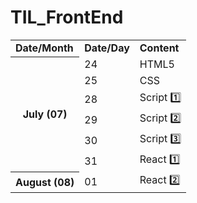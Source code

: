 <h1>
 TIL_FrontEnd
</h1>

<table>
  <tr>
    <td>
      <b>Date/Month</b>
    </td>
    <td>
      <b>Date/Day</b>
    </td>
    <td>
      <b>Content</b>
    </td>
  </tr>
  <tr>
    <th rowspan=6>
      July (07)
    </th>
    <td>
      24
    </td>
    <td>
      HTML5
    </td>
  </tr>
  <tr>
    <td>
      25
    </td>
    <td>CSS</td>
  </tr>
  <tr>
    <td>
      28
    </td>
    <td>Script 1️⃣</td>
  </tr>
  <tr>
    <td>
      29
    </td>
    <td>Script 2️⃣</td>
  </tr>
  <tr>
    <td>
      30
    </td>
    <td>Script 3️⃣</td>
  </tr>
  <tr>
    <td>
      31
    </td>
    <td>React 1️⃣</td>
  </tr>
  <tr>
    <th rowspan=4>
      August (08)
    </th>
    <td>
      01
    </td>
    <td>
      React 2️⃣
    </td>
  </tr>
</table>
